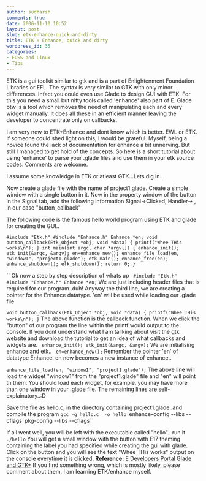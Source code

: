 ```yaml
---
author: sudharsh
comments: true
date: 2006-11-10 10:52
layout: post
slug: etk-enhance-quick-and-dirty
title: ETK + Enhance, quick and dirty
wordpress_id: 35
categories:
- FOSS and Linux
- Tips
---
```


ETK is a gui toolkit similar to gtk and is a part of Enlightenment Foundation Libraries or EFL. The syntax is very similar to GTK with only minor differences. Infact you could even use Glade to design GUI with ETK. For this you need a small but nifty tools called 'enhance' also part of E. Glade btw is a tool which removes the need of manipulating each and every widget manually. It does all these in an efficient manner  leaving the developer to concentrate only on callbacks.

I am very new to ETK+Enhance and dont know which is better. EWL or ETK. If someone could shed light on this,  I would be grateful. Myself, being a novice found the lack of documentation for enhance a bit unnerving. But still I managed to get hold of the concepts. So here is a short tutorial about using 'enhance' to parse your .glade files and use them in your etk source codes.  Comments are welcome.

I assume some knowledge in ETK or atleast GTK...Lets dig in..

Now create a glade file with the name of project1.glade. Create a simple window with a single button in it. Now in the property window of the button in the Signal tab, add the following information Signal->Clicked, Handler->
, in our case "button_callback"

The following code is the famous hello world program using ETK and glade for creating the GUI..

`#include "Etk.h"
#include "Enhance.h"
Enhance *en;
void button_callback(Etk_Object *obj, void *data)
{
printf("Whee THis works\n");
}
int main(int argc, char *argv[])
{
enhance_init();
etk_init(&argc, &argv);
en=enhance_new();
enhance_file_load(en, "window1", "project1.glade");
etk_main();
enhance_free(en);
enhance_shutdown();
etk_shutdown();
return 0;
}`

``
Ok now a step by step description of whats up
`
#include "Etk.h"
#include "Enhance.h"
Enhance *en;`
We are just including header files that is required for our program..duh! Anyway the third line, we are creating a pointer for the Enhance datatype. 'en' will be used while loading  our .glade file

`void button_callback(Etk_Object *obj, void *data)
{
printf("Whee THis works\n");
}`
The above function is the callback function. When we click the "button" of our program the line within the printf would output to the console. If you dont understand what I am tallking about visit the gtk website and download the tutorial to get an idea of what callbacks and widgets are.
`
enhance_init();
etk_init(&argc, &argv);`
We are initialising enhance and etk..
`
en=enhance_new();`
Remember the pointer 'en' of datatype Enhance. en now becomes a new instance of enhance..

`enhance_file_load(en, "window1", "project1.glade");`
The above line will load the widget "window1" from the "project1.glade" file and "en" will point th them. You should load each widget, for example, you may have more than one window in your .glade file.
The remaining lines are self-explainatory..:D

Save the file as hello.c, in the directory containing project1.glade..and compile the program
`gcc -g hello.c  -o hello `enhance-config --libs --cflags` `pkg-config --libs --cflags``

If all went well, you will be left with the executable called "hello"..
run it
`./hello`
You will get a small window with the button with E17 theming  containing the label you had specified while creating the gui with glade. Click on the button and you will see the text "Whee THis works" output on the console everytime it is clicked.
**Reference:**
[E Developers Portal](http://edevelop.org)
[Glade and GTK+](http://people.debian.org/~rleigh/gtk/ogcalc/)
If you find something wrong, which is mostly likely, please comment about them. I am learning ETK/enhance myself.

